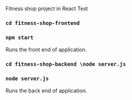 Fitness shop project in React
Test

### `cd fitness-shop-frontend`
### `npm start`

Runs the front end of application.

### `cd fitness-shop-backend \node server.js`
### `node server.js`

Runs the back end of application.
